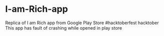 # I-am-Rich-app
Replica of I am Rich app from Google Play Store 
#hacktoberfest
hacktober
This app has fault of crashing while opened in play store
